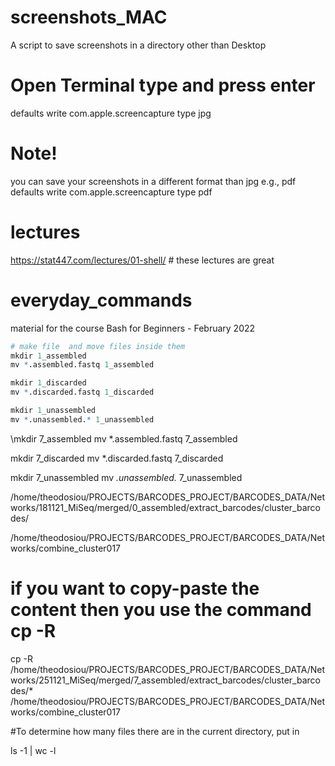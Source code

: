 # screenshots_MAC
A script to save screenshots in a directory other than Desktop


#  Open Terminal type and press enter
defaults write com.apple.screencapture type jpg  <Drag the folder you want to save to into the Terminal command box> 

# Note!
you can save your screenshots in a different format than jpg e.g., pdf 
defaults write com.apple.screencapture type pdf




# lectures 

https://stat447.com/lectures/01-shell/ # these lectures are great

# everyday_commands 
material for the course Bash for Beginners - February 2022

```r
# make file  and move files inside them 
mkdir 1_assembled
mv *.assembled.fastq 1_assembled

mkdir 1_discarded
mv *.discarded.fastq 1_discarded

mkdir 1_unassembled
mv *.unassembled.* 1_unassembled
```
\mkdir 7_assembled
mv *.assembled.fastq 7_assembled

mkdir 7_discarded
mv *.discarded.fastq 7_discarded

mkdir 7_unassembled
mv *.unassembled.* 7_unassembled


/home/theodosiou/PROJECTS/BARCODES_PROJECT/BARCODES_DATA/Networks/181121_MiSeq/merged/0_assembled/extract_barcodes/cluster_barcodes/

/home/theodosiou/PROJECTS/BARCODES_PROJECT/BARCODES_DATA/Networks/combine_cluster017

# if you want to copy-paste the content then you use the command cp -R

 cp -R /home/theodosiou/PROJECTS/BARCODES_PROJECT/BARCODES_DATA/Networks/251121_MiSeq/merged/7_assembled/extract_barcodes/cluster_barcodes/* /home/theodosiou/PROJECTS/BARCODES_PROJECT/BARCODES_DATA/Networks/combine_cluster017

 #To determine how many files there are in the current directory, put in 

 ls -1 | wc -l
